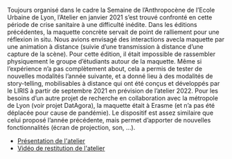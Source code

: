 Toujours organisé dans le cadre la Semaine de l’Anthropocène de l’Ecole Urbaine de Lyon, l’Atelier en janvier 2021 s’est trouvé confronté en cette période de crise sanitaire à une difficulté inédite. Dans les éditions précédentes, la maquette concrète servait de point de ralliement pour une réflexion in situ. Nous avions envisagé des interactions avecla maquette par une animation à distance (suivie d’une transmission à distance d’une capture de la scène). Pour cette édition, il était impossible de rassembler physiquement le groupe d’étudiants autour de la maquette. Même si l’expérience n’a pas complètement about,  cela a permis de tester de nouvelles modalités l’année suivante, et a donné lieu à des modalités de story-telling, mobilisables à distance qui ont été conçus et développés par le LIRIS à partir de septembre 2021 en prévision de l’atelier 2022.
Pour les besoins d’un autre projet de recherche en collaboration avec la métropole de Lyon (voir projet DatAgora), la maquette était à Erasme (et n’a pas été déplacée pour cause de pandémie). Le dispositif est assez similaire que celui proposé l’année précédente, mais permet d’apporter de nouvelles fonctionnalités (écran de projection, son, …).

 * [Présentation de l'atelier](https://ecoleanthropocene.universite-lyon.fr/a-quoi-revent-les-maquettes--247850.kjsp?RH=1633680335198)
 * [Vidéo de restitution de l'atelier](https://www.youtube.com/watch?v=Vytk63odRLE)

